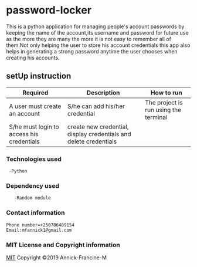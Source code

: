 # password-locker
  This is a python application for managing people's account passwords by keeping the name of the account,its username and password for future use as the more they are many the more it is not easy to remember all of them.Not only helping the user to store his account credentials this app also helps in generating a strong password anytime the user chooses when creating his accounts.

  ## setUp instruction

   | Required                                  | Description                                                       | How to run                            |
|-------------------------------------------|-------------------------------------------------------------------|---------------------------------------|
| A user must create an account             | S/he can add his/her credential                                   | The project is run using the terminal |
| S/he must login to access his credentials | create new credential, display credentials and delete credentials |                                       |                  

   ### Technologies used

     -Python

   ### Dependency used
       -Random module

   ### Contact information
    
    Phone number=+250786409154
    Email:mfannick1@gmail.com

   ### MIT License and Copyright information
   
  [MIT](https://choosealicense.com/licenses/mit/)
  Copyright &copy;2019 Annick-Francine-M